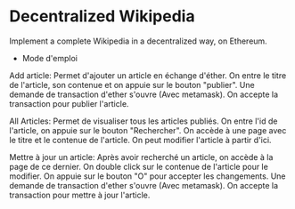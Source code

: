 # Decentralized Wikipedia

Implement a complete Wikipedia in a decentralized way, on Ethereum.

- Mode d'emploi

Add article:
Permet d'ajouter un article en échange d'éther. On entre le titre de l'article, son contenue et on appuie sur le bouton "publier". Une demande de transaction d'ether s'ouvre (Avec metamask). On accepte la transaction pour publier l'article.

All Articles:
Permet de visualiser tous les articles publiés. On entre l'id de l'article, on appuie sur le bouton "Rechercher". On accède à une page avec le titre et le contenue de l'article. On peut modifier l'article à partir d'ici.

Mettre à jour un article:
Après avoir recherché un article, on accède à la page de ce dernier. On double click sur le contenue de l'article pour le modifier. On appuie sur le bouton "O" pour accepter les changements. Une demande de transaction d'ether s'ouvre (Avec metamask). On accepte la transaction pour mettre à jour l'article.
